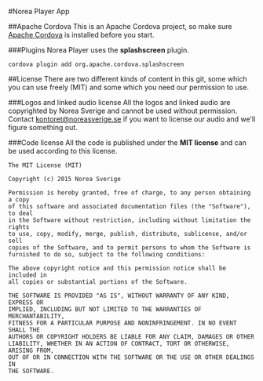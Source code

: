 #Norea Player App

##Apache Cordova
This is an Apache Cordova project, so make sure [Apache Cordova](https://cordova.apache.org/) is installed before you start.

###Plugins
Norea Player uses the **splashscreen** plugin.

    cordova plugin add org.apache.cordova.splashscreen

##License
There are two different kinds of content in this git, some which you can use freely (MIT) and some which you need our permission to use.

###Logos and linked audio license
All the logos and linked audio are copyrighted by Norea Sverige and cannot be used without permission. Contact [kontoret@noreasverige.se](mailto:kontoret@noreasverige.se) if you want to license our audio and we'll figure something out.

###Code license
All the code is published under the **MIT license** and can be used according to this license.


    The MIT License (MIT)

    Copyright (c) 2015 Norea Sverige

    Permission is hereby granted, free of charge, to any person obtaining a copy
    of this software and associated documentation files (the "Software"), to deal
    in the Software without restriction, including without limitation the rights
    to use, copy, modify, merge, publish, distribute, sublicense, and/or sell
    copies of the Software, and to permit persons to whom the Software is
    furnished to do so, subject to the following conditions:

    The above copyright notice and this permission notice shall be included in
    all copies or substantial portions of the Software.

    THE SOFTWARE IS PROVIDED "AS IS", WITHOUT WARRANTY OF ANY KIND, EXPRESS OR
    IMPLIED, INCLUDING BUT NOT LIMITED TO THE WARRANTIES OF MERCHANTABILITY,
    FITNESS FOR A PARTICULAR PURPOSE AND NONINFRINGEMENT. IN NO EVENT SHALL THE
    AUTHORS OR COPYRIGHT HOLDERS BE LIABLE FOR ANY CLAIM, DAMAGES OR OTHER
    LIABILITY, WHETHER IN AN ACTION OF CONTRACT, TORT OR OTHERWISE, ARISING FROM,
    OUT OF OR IN CONNECTION WITH THE SOFTWARE OR THE USE OR OTHER DEALINGS IN
    THE SOFTWARE.
